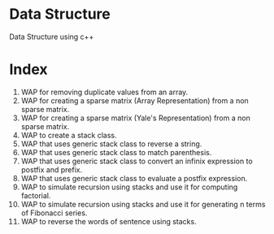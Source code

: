 # Data Structure
Data Structure using c++

# Index

01. WAP for removing duplicate values from an array.
02. WAP for creating a sparse matrix (Array Representation) from a non sparse matrix.
03. WAP for creating a sparse matrix (Yale's Representation) from a non sparse matrix.
04. WAP to create a stack class.
05. WAP that uses generic stack class to reverse a string.
06. WAP that uses generic stack class to match parenthesis.
07. WAP that uses generic stack class to convert an infinix expression to postfix and prefix.
08. WAP that uses generic stack class to evaluate a postfix expression.
09. WAP to simulate recursion using stacks and use it for computing factorial.
10. WAP to simulate recursion using stacks and use it for generating n terms of Fibonacci series.
11. WAP to reverse the words of sentence using stacks.